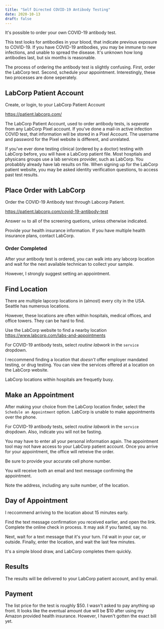 ```yaml
---
title: "Self Directed COVID-19 Antibody Testing"
date: 2020-10-13
draft: false
---
```


It's possible to order your own COVID-19 antibody test. 

This test looks for antibodies in your blood, that indicate previous exposure to COVID-19. If you have COVID-19 antibodies, you may be immune to new infections, and unable to spread the disease. It's unknown how long antibodies last, but six months is reasonable.

The process of ordering the antibody test is slightly confusing. First, order the LabCorp test. Second, schedule your appointment. Interestingly, these two processes are done seperately. 

## LabCorp Patient Account
Create, or login, to your LabCorp Patient Account 

https://patient.labcorp.com/

The LabCorp Patient Account, used to order antibody tests, is *seperate* from any LabCorp Pixel account. If you've done a mail-in active infection COVID test, that information will be stored in a Pixel Account. The username and password for the Pixel website is different, and unrelated.

If you've ever done testing clinical (ordered by a doctor) testing with LabCorp before, you will have a LabCorp patient file. Most hosptials and physicans groups use a lab services provider, such as LabCorp. You probabbly already have lab results on file. When signing up for the LabCorp patient website, you may be asked identity verification questions, to access past test results. 

## Place Order with LabCorp

Order the COVID-19 Antibody test through Labcorp Patient. 

https://patient.labcorp.com/covid-19-antibody-test

Answer `no` to all of the screening quetions, unless otherwise indicated. 

Provide your health insurance information. If you have multiple health insurance plans, contact LabCorp. 

### Order Completed

After your antibody test is ordered, you can walk into any labcorp location and wait for the next available technican to collect your sample. 

However, I strongly suggest setting an appointment. 

## Find Location

There are multiple lapcorp locations in (almost) every city in the USA. Seattle has numerous locations.

However, these locations are often within hospitals, medical offices, and office towers. They can be hard to find. 

Use the LabCorp website to find a nearby location https://www.labcorp.com/labs-and-appointments

For COVID-19 antibody tests, select *routine labwork* in the `service` dropdown. 

I reccommend finding a location that *doesn't* offer employer mandated testing, or drug testing. You can view the services offered at a location on the LabCorp website. 

LabCorp locations within hospitals are frequetly busy. 

## Make an Appointment

After making your choice from the LabCorp location finder, select the `Schedule an Appointment` option. LabCorp is unable to make appointments over the phone. 

For COVID-19 antibody tests, select *routine labwork* in the `service` dropdown. Also, indicate you will not be fasting. 

You may have to enter all your personal information again. The appointment tool 
may not have access to your LabCorp patient account. Once you arrive for your appointment, the office will retreive the order.

Be sure to provide your accurate cell phone number. 

You will receive both an email and text message confirming the appointment. 

Note the address, including any suite number, of the location. 

## Day of Appointment

I reccommend arriving to the location about 15 minutes early. 

Find the text message confirmation you received earlier, and open the link. Complete the online check in process. It may ask if you fasted, say no.

Next, wait for a text message that it's your turn. I'd wait in your car, or outside. Finally, enter the location, and wait the last few minutes. 

It's a simple blood draw, and LabCorp completes them quickly. 

## Results

The results will be delivered to your LabCorp patient account, and by email. 

## Payment

The list price for the test is roughly $50. I wasn't asked to pay anything up front. It looks like the eventual amount due will be $10 after using my Amazon provided health insurance. However, I haven't gotten the exact bill yet. 